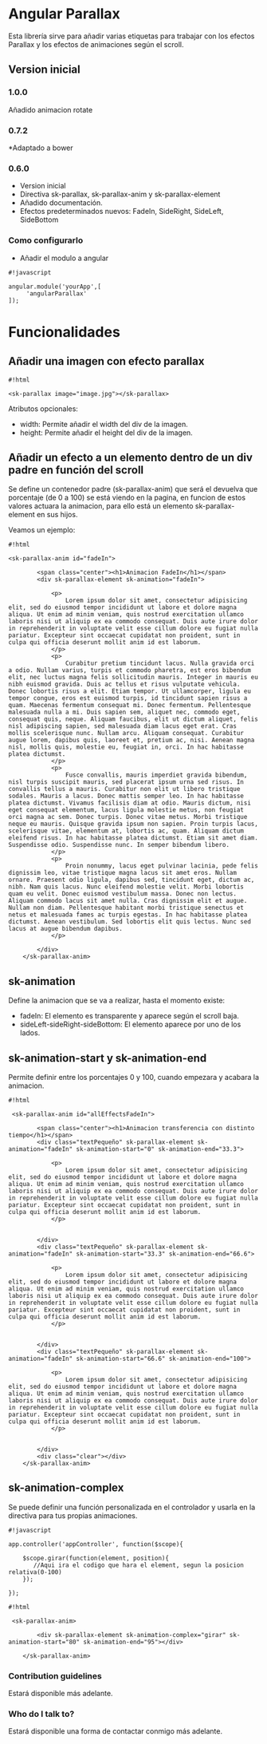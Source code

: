 # Angular Parallax #

Esta librería sirve para añadir varias etiquetas para trabajar con los efectos Parallax y los efectos de animaciones según el scroll.

## Version inicial ##

### 1.0.0 ###

Añadido animacion rotate

###  0.7.2 ###

*Adaptado a bower

### 0.6.0 ###

* Version inicial
* Directiva sk-parallax, sk-parallax-anim y sk-parallax-element
* Añadido documentación.
* Efectos predeterminados nuevos: FadeIn, SideRight, SideLeft, SideBottom

### Como configurarlo ###

* Añadir el modulo a  angular


```
#!javascript

angular.module('yourApp',[
     'angularParallax'
]);
```

# Funcionalidades

## Añadir una imagen con efecto parallax ##


```
#!html

<sk-parallax image="image.jpg"></sk-parallax>
```

Atributos opcionales: 
* width: Permite añadir el width del div de la imagen.
* height: Permite añadir el height del div de la imagen.

## Añadir un efecto a un elemento dentro de un div padre en función del scroll ##

Se define un contenedor padre (sk-parallax-anim) que será el devuelva que porcentaje (de 0 a 100) se está viendo en la pagina, en funcion de estos valores actuara la animacion, para ello está un elemento sk-parallax-element en sus hijos.

Veamos un ejemplo:


```
#!html

<sk-parallax-anim id="fadeIn">
        
        <span class="center"><h1>Animacion FadeIn</h1></span>
        <div sk-parallax-element sk-animation="fadeIn">
            
            <p>
                Lorem ipsum dolor sit amet, consectetur adipisicing elit, sed do eiusmod tempor incididunt ut labore et dolore magna aliqua. Ut enim ad minim veniam, quis nostrud exercitation ullamco laboris nisi ut aliquip ex ea commodo consequat. Duis aute irure dolor in reprehenderit in voluptate velit esse cillum dolore eu fugiat nulla pariatur. Excepteur sint occaecat cupidatat non proident, sunt in culpa qui officia deserunt mollit anim id est laborum.
            </p>
            <p>
                Curabitur pretium tincidunt lacus. Nulla gravida orci a odio. Nullam varius, turpis et commodo pharetra, est eros bibendum elit, nec luctus magna felis sollicitudin mauris. Integer in mauris eu nibh euismod gravida. Duis ac tellus et risus vulputate vehicula. Donec lobortis risus a elit. Etiam tempor. Ut ullamcorper, ligula eu tempor congue, eros est euismod turpis, id tincidunt sapien risus a quam. Maecenas fermentum consequat mi. Donec fermentum. Pellentesque malesuada nulla a mi. Duis sapien sem, aliquet nec, commodo eget, consequat quis, neque. Aliquam faucibus, elit ut dictum aliquet, felis nisl adipiscing sapien, sed malesuada diam lacus eget erat. Cras mollis scelerisque nunc. Nullam arcu. Aliquam consequat. Curabitur augue lorem, dapibus quis, laoreet et, pretium ac, nisi. Aenean magna nisl, mollis quis, molestie eu, feugiat in, orci. In hac habitasse platea dictumst.
            </p>
            <p>
                Fusce convallis, mauris imperdiet gravida bibendum, nisl turpis suscipit mauris, sed placerat ipsum urna sed risus. In convallis tellus a mauris. Curabitur non elit ut libero tristique sodales. Mauris a lacus. Donec mattis semper leo. In hac habitasse platea dictumst. Vivamus facilisis diam at odio. Mauris dictum, nisi eget consequat elementum, lacus ligula molestie metus, non feugiat orci magna ac sem. Donec turpis. Donec vitae metus. Morbi tristique neque eu mauris. Quisque gravida ipsum non sapien. Proin turpis lacus, scelerisque vitae, elementum at, lobortis ac, quam. Aliquam dictum eleifend risus. In hac habitasse platea dictumst. Etiam sit amet diam. Suspendisse odio. Suspendisse nunc. In semper bibendum libero.
            </p>
            <p>
                Proin nonummy, lacus eget pulvinar lacinia, pede felis dignissim leo, vitae tristique magna lacus sit amet eros. Nullam ornare. Praesent odio ligula, dapibus sed, tincidunt eget, dictum ac, nibh. Nam quis lacus. Nunc eleifend molestie velit. Morbi lobortis quam eu velit. Donec euismod vestibulum massa. Donec non lectus. Aliquam commodo lacus sit amet nulla. Cras dignissim elit et augue. Nullam non diam. Pellentesque habitant morbi tristique senectus et netus et malesuada fames ac turpis egestas. In hac habitasse platea dictumst. Aenean vestibulum. Sed lobortis elit quis lectus. Nunc sed lacus at augue bibendum dapibus.
            </p>
        
        </div>
    </sk-parallax-anim>
```
## sk-animation ##

Define la animacion que se va a realizar, hasta el momento existe:

* fadeIn: El elemento es transparente y aparece según el scroll baja.
* sideLeft-sideRight-sideBottom: El elemento aparece por uno de los lados.

## sk-animation-start y sk-animation-end ##

Permite definir entre los porcentajes 0 y 100, cuando empezara y acabara la animacion.


```
#!html

 <sk-parallax-anim id="allEffectsFadeIn">
        
        <span class="center"><h1>Animacion transferencia con distinto tiempo</h1></span>
        <div class="textPequeño" sk-parallax-element sk-animation="fadeIn" sk-animation-start="0" sk-animation-end="33.3">
            
            <p>
                Lorem ipsum dolor sit amet, consectetur adipisicing elit, sed do eiusmod tempor incididunt ut labore et dolore magna aliqua. Ut enim ad minim veniam, quis nostrud exercitation ullamco laboris nisi ut aliquip ex ea commodo consequat. Duis aute irure dolor in reprehenderit in voluptate velit esse cillum dolore eu fugiat nulla pariatur. Excepteur sint occaecat cupidatat non proident, sunt in culpa qui officia deserunt mollit anim id est laborum.
            </p>
           
        
        </div>
        <div class="textPequeño" sk-parallax-element sk-animation="fadeIn" sk-animation-start="33.3" sk-animation-end="66.6">
            
            <p>
                Lorem ipsum dolor sit amet, consectetur adipisicing elit, sed do eiusmod tempor incididunt ut labore et dolore magna aliqua. Ut enim ad minim veniam, quis nostrud exercitation ullamco laboris nisi ut aliquip ex ea commodo consequat. Duis aute irure dolor in reprehenderit in voluptate velit esse cillum dolore eu fugiat nulla pariatur. Excepteur sint occaecat cupidatat non proident, sunt in culpa qui officia deserunt mollit anim id est laborum.
            </p>
           
        
        </div>
        <div class="textPequeño" sk-parallax-element sk-animation="fadeIn" sk-animation-start="66.6" sk-animation-end="100">
            
            <p>
                Lorem ipsum dolor sit amet, consectetur adipisicing elit, sed do eiusmod tempor incididunt ut labore et dolore magna aliqua. Ut enim ad minim veniam, quis nostrud exercitation ullamco laboris nisi ut aliquip ex ea commodo consequat. Duis aute irure dolor in reprehenderit in voluptate velit esse cillum dolore eu fugiat nulla pariatur. Excepteur sint occaecat cupidatat non proident, sunt in culpa qui officia deserunt mollit anim id est laborum.
            </p>
            
        
        </div>
        <div class="clear"></div>
    </sk-parallax-anim>
```

## sk-animation-complex ##

Se puede definir una función personalizada en el controlador y usarla en la directiva para tus propias animaciones.


```
#!javascript

app.controller('appController', function($scope){
    
    $scope.girar(function(element, position){
       //Aqui ira el codigo que hara el element, segun la posicion relativa(0-100) 
    });
   
});
```


```
#!html

 <sk-parallax-anim>
        
        <div sk-parallax-element sk-animation-complex="girar" sk-animation-start="80" sk-animation-end="95"></div>
        
    </sk-parallax-anim>
```



### Contribution guidelines ###

Estará disponible más adelante.

### Who do I talk to? ###

Estará disponible una forma de contactar conmigo más adelante.
